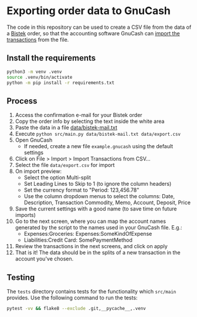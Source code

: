 # Exporting order data to GnuCash

The code in this repository can be used to create a CSV file from the data of
a [Bistek](https://www.bistek.com.br) order, so that the accounting software
GnuCash can [import the transactions](https://www.gnucash.org/docs/v4/C/gnucash-help/trans-import.html)
from the file.

## Install the requirements

```bash
python3 -m venv .venv
source .venv/bin/activate
python -m pip install -r requirements.txt
```

## Process

1. Access the confirmation e-mail for your Bistek order
2. Copy the order info by selecting the text inside the white area
3. Paste the data in a file [data/bistek-mail.txt](data/bistek-mail.txt)
4. Execute `python src/main.py data/bistek-mail.txt data/export.csv`
5. Open GnuCash
    - If needed, create a new file `example.gnucash` using the default settings
6. Click on File > Import > Import Transactions from CSV...
7. Select the file `data/export.csv` for import
8. On import preview:
    - Select the option Multi-split
    - Set Leading Lines to Skip to 1 (to ignore the column headers)
    - Set the currency format to "Period: 123,456.78"
    - Use the column dropdown menus to select the columns: Date, Description,
      Transaction Commodity, Memo, Account, Deposit, Price
9. Save the current settings with a good name (to save time on future imports)
10. Go to the next screen, where you can map the account names generated by the
    script to the names used in your GnuCash file. E.g.:
    - Expenses:Groceries: Expenses:SomeKindOfExpense
    - Liabilities:Credit Card: SomePaymentMethod
11. Review the transactions in the next screens, and click on apply
12. That is it! The data should be in the splits of a new transaction in the
    account you've chosen.

## Testing

The `tests` directory contains tests for the functionality which `src/main`
provides. Use the following command to run the tests:

```bash
pytest -vv && flake8 --exclude .git,__pycache__,.venv
```
